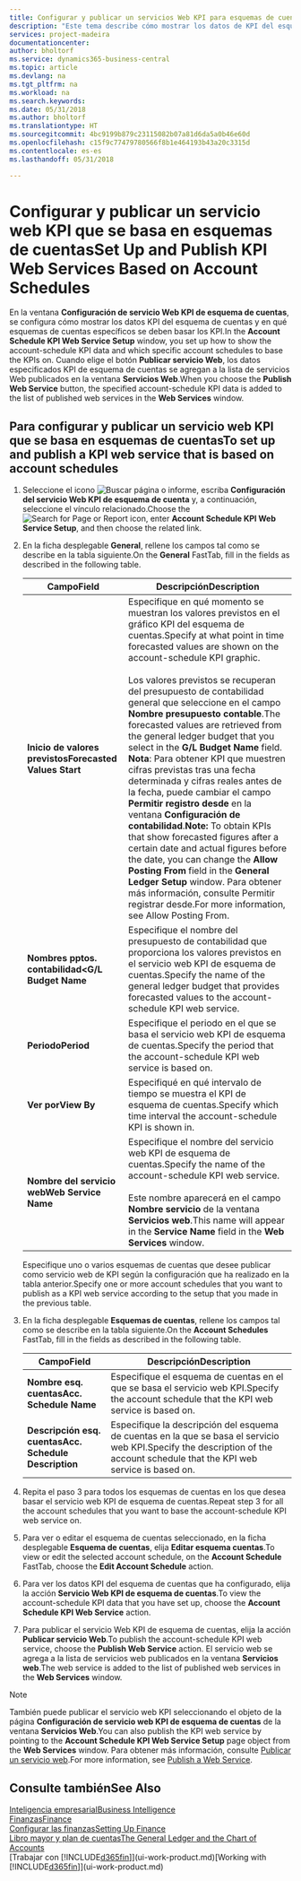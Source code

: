 ```yaml
---
title: Configurar y publicar un servicios Web KPI para esquemas de cuentas | Documentos de Microsoft
description: "Este tema describe cómo mostrar los datos de KPI del esquema de cuentas según esquemas de cuentas específicos."
services: project-madeira
documentationcenter: 
author: bholtorf
ms.service: dynamics365-business-central
ms.topic: article
ms.devlang: na
ms.tgt_pltfrm: na
ms.workload: na
ms.search.keywords: 
ms.date: 05/31/2018
ms.author: bholtorf
ms.translationtype: HT
ms.sourcegitcommit: 4bc9199b879c23115082b07a81d6da5a0b46e60d
ms.openlocfilehash: c15f9c77479780566f8b1e464193b43a20c3315d
ms.contentlocale: es-es
ms.lasthandoff: 05/31/2018

---
```

# <a name="set-up-and-publish-kpi-web-services-based-on-account-schedules"></a><span data-ttu-id="cd898-103">Configurar y publicar un servicio web KPI que se basa en esquemas de cuentas</span><span class="sxs-lookup"><span data-stu-id="cd898-103">Set Up and Publish KPI Web Services Based on Account Schedules</span></span>
<span data-ttu-id="cd898-104">En la ventana **Configuración de servicio Web KPI de esquema de cuentas**, se configura cómo mostrar los datos KPI del esquema de cuentas y en qué esquemas de cuentas específicos se deben basar los KPI.</span><span class="sxs-lookup"><span data-stu-id="cd898-104">In the **Account Schedule KPI Web Service Setup** window, you set up how to show the account-schedule KPI data and which specific account schedules to base the KPIs on.</span></span> <span data-ttu-id="cd898-105">Cuando elige el botón **Publicar servicio Web**, los datos especificados KPI de esquema de cuentas se agregan a la lista de servicios Web publicados en la ventana **Servicios Web**.</span><span class="sxs-lookup"><span data-stu-id="cd898-105">When you choose the **Publish Web Service** button, the specified account-schedule KPI data is added to the list of published web services in the **Web Services** window.</span></span>  

## <a name="to-set-up-and-publish-a-kpi-web-service-that-is-based-on-account-schedules"></a><span data-ttu-id="cd898-106">Para configurar y publicar un servicio web KPI que se basa en esquemas de cuentas</span><span class="sxs-lookup"><span data-stu-id="cd898-106">To set up and publish a KPI web service that is based on account schedules</span></span>  
1.  <span data-ttu-id="cd898-107">Seleccione el icono ![Buscar página o informe](media/ui-search/search_small.png "icono Buscar página o informe"), escriba **Configuración del servicio Web KPI de esquema de cuenta** y, a continuación, seleccione el vínculo relacionado.</span><span class="sxs-lookup"><span data-stu-id="cd898-107">Choose the ![Search for Page or Report](media/ui-search/search_small.png "Search for Page or Report icon") icon, enter **Account Schedule KPI Web Service Setup**, and then choose the related link.</span></span>  
2.  <span data-ttu-id="cd898-108">En la ficha desplegable **General**, rellene los campos tal como se describe en la tabla siguiente.</span><span class="sxs-lookup"><span data-stu-id="cd898-108">On the **General** FastTab, fill in the fields as described in the following table.</span></span>  

    |<span data-ttu-id="cd898-109">Campo</span><span class="sxs-lookup"><span data-stu-id="cd898-109">Field</span></span>|<span data-ttu-id="cd898-110">Descripción</span><span class="sxs-lookup"><span data-stu-id="cd898-110">Description</span></span>|  
    |---------------------------------|---------------------------------------|  
    |<span data-ttu-id="cd898-111">**Inicio de valores previstos**</span><span class="sxs-lookup"><span data-stu-id="cd898-111">**Forecasted Values Start**</span></span>|<span data-ttu-id="cd898-112">Especifique en qué momento se muestran los valores previstos en el gráfico KPI del esquema de cuentas.</span><span class="sxs-lookup"><span data-stu-id="cd898-112">Specify at what point in time forecasted values are shown on the account-schedule KPI graphic.</span></span><br /><br /> <span data-ttu-id="cd898-113">Los valores previstos se recuperan del presupuesto de contabilidad general que seleccione en el campo **Nombre presupuesto contable**.</span><span class="sxs-lookup"><span data-stu-id="cd898-113">The forecasted values are retrieved from the general ledger budget that you select in the **G/L Budget Name** field.</span></span> <span data-ttu-id="cd898-114">**Nota**: Para obtener KPI que muestren cifras previstas tras una fecha determinada y cifras reales antes de la fecha, puede cambiar el campo **Permitir registro desde** en la ventana **Configuración de contabilidad**.</span><span class="sxs-lookup"><span data-stu-id="cd898-114">**Note:**  To obtain KPIs that show forecasted figures after a certain date and actual figures before the date, you can change the **Allow Posting From** field in the **General Ledger Setup** window.</span></span> <span data-ttu-id="cd898-115">Para obtener más información, consulte Permitir registrar desde.</span><span class="sxs-lookup"><span data-stu-id="cd898-115">For more information, see Allow Posting From.</span></span>|  
    |<span data-ttu-id="cd898-116">**Nombres pptos. contabilidad<**</span><span class="sxs-lookup"><span data-stu-id="cd898-116">**G/L Budget Name**</span></span>|<span data-ttu-id="cd898-117">Especifique el nombre del presupuesto de contabilidad que proporciona los valores previstos en el servicio web KPI de esquema de cuentas.</span><span class="sxs-lookup"><span data-stu-id="cd898-117">Specify the name of the general ledger budget that provides forecasted values to the account-schedule KPI web service.</span></span>|  
    |<span data-ttu-id="cd898-118">**Periodo**</span><span class="sxs-lookup"><span data-stu-id="cd898-118">**Period**</span></span>|<span data-ttu-id="cd898-119">Especifique el periodo en el que se basa el servicio web KPI de esquema de cuentas.</span><span class="sxs-lookup"><span data-stu-id="cd898-119">Specify the period that the account-schedule KPI web service is based on.</span></span>|  
    |<span data-ttu-id="cd898-120">**Ver por**</span><span class="sxs-lookup"><span data-stu-id="cd898-120">**View By**</span></span>|<span data-ttu-id="cd898-121">Especifiqué en qué intervalo de tiempo se muestra el KPI de esquema de cuentas.</span><span class="sxs-lookup"><span data-stu-id="cd898-121">Specify which time interval the account-schedule KPI is shown in.</span></span>|  
    |<span data-ttu-id="cd898-122">**Nombre del servicio web**</span><span class="sxs-lookup"><span data-stu-id="cd898-122">**Web Service Name**</span></span>|<span data-ttu-id="cd898-123">Especifique el nombre del servicio web KPI de esquema de cuentas.</span><span class="sxs-lookup"><span data-stu-id="cd898-123">Specify the name of the account-schedule KPI web service.</span></span><br /><br /> <span data-ttu-id="cd898-124">Este nombre aparecerá en el campo **Nombre servicio** de la ventana **Servicios web**.</span><span class="sxs-lookup"><span data-stu-id="cd898-124">This name will appear in the **Service Name** field in the **Web Services** window.</span></span>|  

    <span data-ttu-id="cd898-125">Especifique uno o varios esquemas de cuentas que desee publicar como servicio web de KPI según la configuración que ha realizado en la tabla anterior.</span><span class="sxs-lookup"><span data-stu-id="cd898-125">Specify one or more account schedules that you want to publish as a KPI web service according to the setup that you made in the previous table.</span></span>  

3.  <span data-ttu-id="cd898-126">En la ficha desplegable **Esquemas de cuentas**, rellene los campos tal como se describe en la tabla siguiente.</span><span class="sxs-lookup"><span data-stu-id="cd898-126">On the **Account Schedules** FastTab, fill in the fields as described in the following table.</span></span>  

    |<span data-ttu-id="cd898-127">Campo</span><span class="sxs-lookup"><span data-stu-id="cd898-127">Field</span></span>|<span data-ttu-id="cd898-128">Descripción</span><span class="sxs-lookup"><span data-stu-id="cd898-128">Description</span></span>|  
    |---------------------------------|---------------------------------------|  
    |<span data-ttu-id="cd898-129">**Nombre esq. cuentas**</span><span class="sxs-lookup"><span data-stu-id="cd898-129">**Acc. Schedule Name**</span></span>|<span data-ttu-id="cd898-130">Especifique el esquema de cuentas en el que se basa el servicio web KPI.</span><span class="sxs-lookup"><span data-stu-id="cd898-130">Specify the account schedule that the KPI web service is based on.</span></span>|  
    |<span data-ttu-id="cd898-131">**Descripción esq. cuentas**</span><span class="sxs-lookup"><span data-stu-id="cd898-131">**Acc. Schedule Description**</span></span>|<span data-ttu-id="cd898-132">Especifique la descripción del esquema de cuentas en la que se basa el servicio web KPI.</span><span class="sxs-lookup"><span data-stu-id="cd898-132">Specify the description of the account schedule that the KPI web service is based on.</span></span>|  

4.  <span data-ttu-id="cd898-133">Repita el paso 3 para todos los esquemas de cuentas en los que desea basar el servicio web KPI de esquema de cuentas.</span><span class="sxs-lookup"><span data-stu-id="cd898-133">Repeat step 3 for all the account schedules that you want to base the account-schedule KPI web service on.</span></span>  
5.  <span data-ttu-id="cd898-134">Para ver o editar el esquema de cuentas seleccionado, en la ficha desplegable **Esquema de cuentas**, elija **Editar esquema cuentas**.</span><span class="sxs-lookup"><span data-stu-id="cd898-134">To view or edit the selected account schedule, on the **Account Schedule** FastTab, choose the **Edit Account Schedule** action.</span></span>  
6.  <span data-ttu-id="cd898-135">Para ver los datos KPI del esquema de cuentas que ha configurado, elija la acción **Servicio Web KPI de esquema de cuentas**.</span><span class="sxs-lookup"><span data-stu-id="cd898-135">To view the account-schedule KPI data that you have set up, choose the **Account Schedule KPI Web Service** action.</span></span>  
7.  <span data-ttu-id="cd898-136">Para publicar el servicio Web KPI de esquema de cuentas, elija la acción **Publicar servicio Web**.</span><span class="sxs-lookup"><span data-stu-id="cd898-136">To publish the account-schedule KPI web service, choose the **Publish Web Service** action.</span></span> <span data-ttu-id="cd898-137">El servicio web se agrega a la lista de servicios web publicados en la ventana **Servicios web**.</span><span class="sxs-lookup"><span data-stu-id="cd898-137">The web service is added to the list of published web services in the **Web Services** window.</span></span>  

> [!NOTE]  
>  <span data-ttu-id="cd898-138">También puede publicar el servicio web KPI seleccionando el objeto de la página **Configuración de servicio web KPI de esquema de cuentas** de la ventana **Servicios Web**.</span><span class="sxs-lookup"><span data-stu-id="cd898-138">You can also publish the KPI web service by pointing to the **Account Schedule KPI Web Service Setup** page object from the **Web Services** window.</span></span> <span data-ttu-id="cd898-139">Para obtener más información, consulte [Publicar un servicio web](across-how-publish-web-service.md).</span><span class="sxs-lookup"><span data-stu-id="cd898-139">For more information, see [Publish a Web Service](across-how-publish-web-service.md).</span></span>  

## <a name="see-also"></a><span data-ttu-id="cd898-140">Consulte también</span><span class="sxs-lookup"><span data-stu-id="cd898-140">See Also</span></span>  
[<span data-ttu-id="cd898-141">Inteligencia empresarial</span><span class="sxs-lookup"><span data-stu-id="cd898-141">Business Intelligence</span></span>](bi.md)  
[<span data-ttu-id="cd898-142">Finanzas</span><span class="sxs-lookup"><span data-stu-id="cd898-142">Finance</span></span>](finance.md)  
[<span data-ttu-id="cd898-143">Configurar las finanzas</span><span class="sxs-lookup"><span data-stu-id="cd898-143">Setting Up Finance</span></span>](finance-setup-finance.md)  
[<span data-ttu-id="cd898-144">Libro mayor y plan de cuentas</span><span class="sxs-lookup"><span data-stu-id="cd898-144">The General Ledger and the Chart of Accounts</span></span>](finance-general-ledger.md)  
<span data-ttu-id="cd898-145">[Trabajar con [!INCLUDE[d365fin](includes/d365fin_md.md)]](ui-work-product.md)</span><span class="sxs-lookup"><span data-stu-id="cd898-145">[Working with [!INCLUDE[d365fin](includes/d365fin_md.md)]](ui-work-product.md)</span></span>

